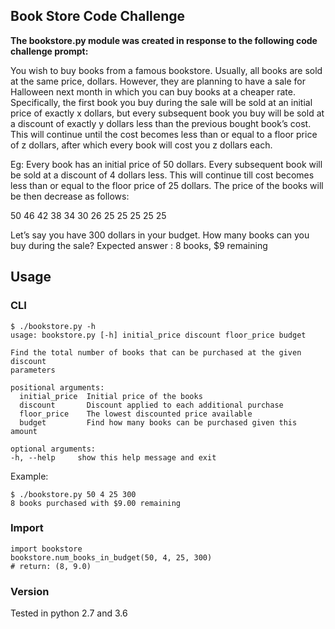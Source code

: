 ## Book Store Code Challenge

**The bookstore.py module was created in response to the following code challenge prompt:**

You wish to buy books from a famous bookstore. Usually, all books are sold at the same price, dollars. However, they are planning to have a sale for Halloween next month in which you can buy books at a cheaper rate. Specifically, the first book you buy during the sale will be sold at an initial price of exactly x dollars, but every subsequent book you buy will be sold at a discount of exactly y dollars less than the previous bought book’s cost. This will continue until the cost becomes less than or equal to a floor price of z dollars, after which every book  will cost you z dollars each.

Eg: Every book has an initial price of 50 dollars.
Every subsequent book will be sold at a discount of  4 dollars less. This will continue till cost becomes less than or equal to the floor price of 25 dollars. The price of the books will be then decrease as follows:

50 46 42 38 34 30 26 25 25 25 25 25

Let’s say you have 300 dollars in your budget. How many books can you buy during the sale?
Expected answer : 8 books, $9 remaining


## Usage

### CLI
	$ ./bookstore.py -h
	usage: bookstore.py [-h] initial_price discount floor_price budget

	Find the total number of books that can be purchased at the given discount
	parameters

	positional arguments:
	  initial_price  Initial price of the books
	  discount       Discount applied to each additional purchase
	  floor_price    The lowest discounted price available
	  budget         Find how many books can be purchased given this amount

	optional arguments:
  	-h, --help     show this help message and exit
  	
Example:

	$ ./bookstore.py 50 4 25 300
	8 books purchased with $9.00 remaining
	
### Import
	import bookstore
	bookstore.num_books_in_budget(50, 4, 25, 300)
	# return: (8, 9.0)
	
### Version
Tested in python 2.7 and 3.6